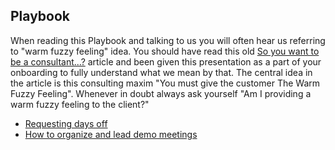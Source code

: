 ## Playbook

When reading this Playbook and talking to us you will often hear us referring to "warm fuzzy feeling" idea. You should have read this old [So you want to be a consultant...?](http://www.unixwiz.net/techtips/be-consultant.html) article and been given this presentation as a part of your onboarding to fully understand what we mean by that. The central idea in the article is this consulting maxim "You must give the customer The Warm Fuzzy Feeling". Whenever in doubt always ask yourself "Am I providing a warm fuzzy feeling to the client?"

- [Requesting days off](/days-off.md)
- [How to organize and lead demo meetings](/demo-meetings.md)
